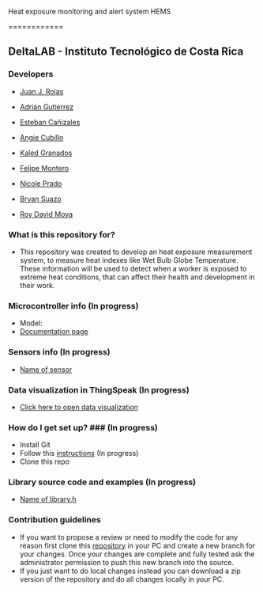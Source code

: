 Heat exposure monitoring and alert system HEMS

============
## DeltaLAB - Instituto Tecnológico de Costa Rica

### Developers

* [Juan J. Rojas](mailto:juan.rojas@itcr.ac.cr) 

* [Adrián Gutierrez](mailto:a.gutierrez@itcr.ac.cr)

* [Esteban Cañizales](mailto:esteban2802@estudiantec.cr)

* [Angie Cubillo](mailto:ancubillo@estudiantec.cr)

* [Kaled Granados](mailto:kalebgranac13@estudiantec.cr)

* [Felipe Montero](mailto:femontero@estudiantec.cr)

* [Nicole Prado](mailto:nicoleprado@estudiantec.cr)

* [Bryan Suazo](mailto:bsuazo@estudiantec.cr)

* [Roy David Moya](mailto:roy.d.777@estudiantec.cr)


### What is this repository for? ###

* This repository was created to develop an heat exposure measurement system, to measure heat indexes like Wet Bulb Globe Temperature. These information will be used to detect when a worker is exposed to extreme heat conditions, that can affect their health and development in their work.


### Microcontroller info (In progress)

* Model: 
* [Documentation page]()


### Sensors info (In progress)

* [Name of sensor]()


### Data visualization in ThingSpeak (In progress)

* [Click here to open data visualization]()


### How do I get set up? ### (In progress)

* Install Git
* Follow this [instructions]()   (In progress)
* Clone this repo

### Library source code and examples (In progress)

* [Name of library.h]()


### Contribution guidelines ###

* If you want to propose a review or need to modify the code for any reason first clone this [repository](https://github.com/DeltaLabo/hems) in your PC and create a new branch for your changes. Once your changes are complete and fully tested ask the administrator permission to push this new branch into the source.
* If you just want to do local changes instead you can download a zip version of the repository and do all changes locally in your PC. 
